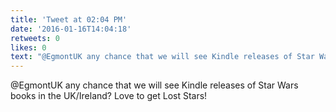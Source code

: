 ```yaml
---
title: 'Tweet at 02:04 PM'
date: '2016-01-16T14:04:18'
retweets: 0
likes: 0
text: "@EgmontUK any chance that we will see Kindle releases of Star Wars books in the UK/Ireland? Love to get Lost Stars!"
---
```

@EgmontUK any chance that we will see Kindle releases of Star Wars books in the UK/Ireland? Love to get Lost Stars!